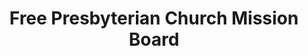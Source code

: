 ---
title: "Free Presbyterian Church Mission Board"
address: "3, Kilkeel Free Presbyterian Church, Carrigenagh Rd, Kilkeel, Newry, Co. Down BT34 4NE"
tel: "028 4176 5574"
county: "Down"
category: "Churches And Settlements"
type: "Content"
lat: "54.07085"
lng: "-5.99044"
---